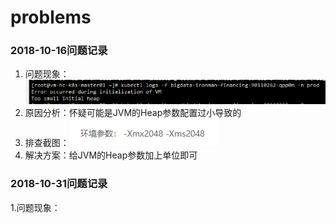 # problems
### 2018-10-16问题记录
1. 问题现象：![问题现象](https://github.com/zhanlu0729/problems/blob/master/images/20181016-jvm-args-error.png "问题现象")
2. 原因分析：怀疑可能是JVM的Heap参数配置过小导致的
3. 排查截图：![排查截图](https://github.com/zhanlu0729/problems/blob/master/images/20181016-jvm-args-error-analyse.png "排查截图")
4. 解决方案：给JVM的Heap参数加上单位即可

### 2018-10-31问题记录
1.问题现象：

